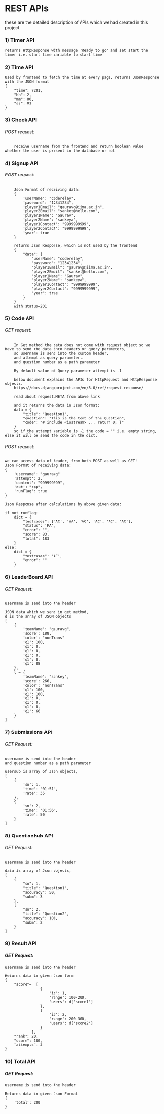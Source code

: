 # REST APIs
these are the detailed description of APIs which we had created in this project

### 1) Timer API
    returns HttpResponse with message 'Ready to go' and set start the timer i.e. start time variable to start time

### 2) Time API
    Used by frontend to fetch the time at every page, returns JsonResponse with the JSON format 
    {
        "time": 7201, 
        "hh": 2, 
        "mm": 00, 
        "ss": 01
    }

### 3) Check API
###### POST request:
        receive username from the frontend and return boolean value whether the user is present in the database or not

### 4) Signup API
###### POST request:
        Json Format of receiving data:
        {
            'userName': "coderelay", 
            'password': "12341234",
            'player1Email': "gauravg@iima.ac.in",
            'player2Email': "sanket@hello.com",
            'player1Name': "Gaurav",
            'player2Name': "sankeya",        
            'player1Contact': "9999999999",
            'player2Contact': "9999999999",
            'year': true
        }
             
        returns Json Response, which is not used by the frontend
        {
            "data": {
                "userName": "coderelay",
                "password": "12341234",
                "player1Email": "gauravg@iima.ac.in",
                "player2Email": "sanket@hello.com",
                "player1Name": "Gaurav",
                "player2Name": "sankeya",
                "player1Contact": "9999999999",
                "player2Contact": "9999999999",
                "year": true
            }
        } 
        with status=201

### 5) Code API
###### GET request:
        In Get method the data does not come with request object so we have to send the data into headers or query parameters,
        so username is send into the custom header,
        and attempt as query parameter..
        and question number as a path parameter 
                      
        By default value of Query parameter attempt is -1
    
        below document explains the APIs for HttpRequest and HttpResponse objects:
        https://docs.djangoproject.com/en/3.0/ref/request-response/
        
        read about request.META from above link   
        
        and it returns the data in Json format:
        data = {
            "title": "Question1",
            "question": "This is the text of the Question",
            "code": "# include <iostream> ... return 0; }"
        }                  
        so if the attempt variable is -1 the code = "" i.e. empty string, else it will be send the code in the dict.

###### POST request:
    we can access data of header, from both POST as well as GET! 
    Json Format of receiving data:
    {
        'username': "gauravg"  
        'attempt': 2,
        'content': "999999999",
        'ext': "cpp",
        'runFlag': true
    }
    
    Json Response after calculations by above given data:
    
    if not runflag:    
        dict = {
            "testcases": ['AC', 'WA', 'AC', 'AC', 'AC', 'AC'],
            "status": 'PA',
            "error": "",
            "score": 83,
            "total": 183
        }    
    else:
        dict = {
            "testcases": 'AC',
            "error": ""
        }

### 6) LeaderBoard API
###### GET Request:
    username is send into the header
    
    JSON data which we send in get method,
    d is the array of JSON objects
    [
        {
            'teamName': "gauravg",
            'score': 188,
            'color': "nonTrans"
            'q1': 100,
            'q1': 0,
            'q1': 0,
            'q1': 0,
            'q1': 0,
            'q1': 88    
        },
        l = {
            'teamName': "sankey",
            'score': 266,
            'color': "nonTrans"
            'q1': 100,
            'q1': 100,
            'q1': 0,
            'q1': 0,
            'q1': 0,
            'q1': 66    
        }       
    ]

### 7) Submissions API
###### GET Request:
    username is send into the header
    and question number as a path parameter
    
    usersub is array of Json objects,
    [
        {
            'sn': 1,
            'time': '01:51',
            'rate': 35
        },
        {
            'sn': 2,
            'time': '01:56',
            'rate': 50
        }
    ]   

### 8) Questionhub API
###### GET Request:
    username is send into the header
    
    data is array of Json objects,
    [
        {
            "sn": 1,
            "title": "Question1",
            "accuracy": 50,
            "subm": 3
        },
        {
            "sn": 2,
            "title": "Question2",
            "accuracy": 100,
            "subm": 2
        }        
    ]

### 9) Result API
##### GET Request:
    username is send into the header
    
    Returns data in given Json form 
    {
        "score"=  [          
                    {
                        'id': 1,
                        'range': 100-200,
                        'users': d['score1']                    
                    },
                    {   
                        'id': 2,
                        'range': 200-300,
                        'users': d['score2']                    
                    }
                ],
        "rank": 20,
        "score": 180,
        "attempts": 3          
    }

### 10) Total API
##### GET Request:
    username is send into the header
    
    Returns data in given Json Format
    {
        'total': 200
    }